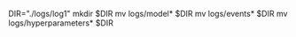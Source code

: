 DIR="./logs/log1"
mkdir $DIR
mv logs/model* $DIR
mv logs/events* $DIR
mv logs/hyperparameters* $DIR
